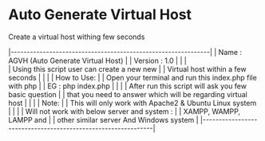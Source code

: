 # Auto Generate Virtual Host
Create a virtual host withing few seconds

 |--------------------------------------------------------------| 
 | Name    : AGVH (Auto Generate Virtual Host)                  | 
 | Version : 1.0                                                | 
 |                                                              |  
 | Using this script user can create a new new                  | 
 | Virtual host within a few seconds                            | 
 |                                                              | 
 | How to Use:                                                  | 
 | Open your terminal and run this index.php file with php      | 
 | EG : php index.php                                           | 
 |                                                              | 
 | After run this script will ask you few basic question        | 
 | that you need to answer which will be regarding virtual host | 
 |                                                              | 
 | Note:                                                        | 
 | This will only work with Apache2 & Ubuntu Linux system       | 
 |                                                              | 
 | Will not work with below server and system :                 | 
 | XAMPP, WAMPP, LAMPP and                                      | 
 | other similar server And Windows system                      | 
 |--------------------------------------------------------------| 

